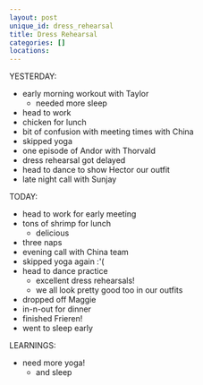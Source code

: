 ```yaml
---
layout: post
unique_id: dress_rehearsal
title: Dress Rehearsal
categories: []
locations: 
---
```


YESTERDAY:
* early morning workout with Taylor
  * needed more sleep
* head to work
* chicken for lunch
* bit of confusion with meeting times with China
* skipped yoga
* one episode of Andor with Thorvald
* dress rehearsal got delayed
* head to dance to show Hector our outfit
* late night call with Sunjay

TODAY:
* head to work for early meeting
* tons of shrimp for lunch
  * delicious
* three naps
* evening call with China team
* skipped yoga again :'(
* head to dance practice
  * excellent dress rehearsals!
  * we all look pretty good too in our outfits
* dropped off Maggie
* in-n-out for dinner
* finished Frieren!
* went to sleep early

LEARNINGS:
* need more yoga!
  * and sleep
